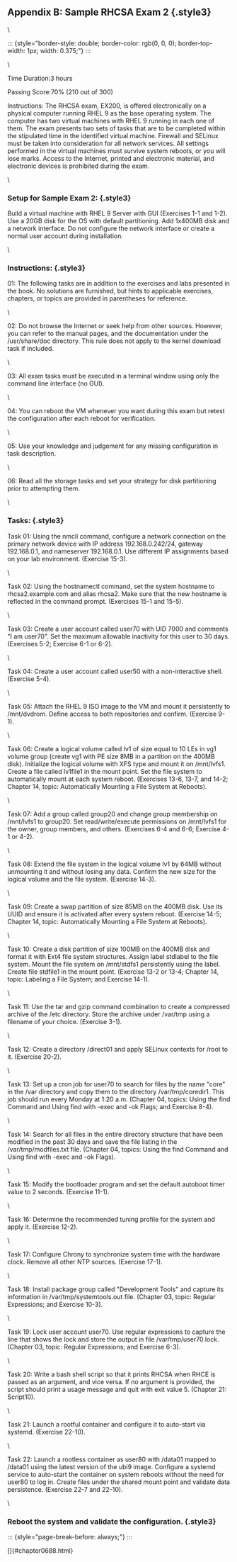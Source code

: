## Appendix B: Sample RHCSA Exam 2 {.style3}

\

::: {style="border-style: double; border-color: rgb(0, 0, 0); border-top-width: 1px; width: 0.375;"}
:::

\

Time Duration:3 hours

Passing Score:70% (210 out of 300)

Instructions: The RHCSA exam, EX200, is offered electronically on a
physical computer running RHEL 9 as the base operating system. The
computer has two virtual machines with RHEL 9 running in each one of
them. The exam presents two sets of tasks that are to be completed
within the stipulated time in the identified virtual machine. Firewall
and SELinux must be taken into consideration for all network services.
All settings performed in the virtual machines must survive system
reboots, or you will lose marks. Access to the Internet, printed and
electronic material, and electronic devices is prohibited during the
exam.

\

### Setup for Sample Exam 2: {.style3}

Build a virtual machine with RHEL 9 Server with GUI (Exercises 1-1 and
1-2). Use a 20GB disk for the OS with default partitioning. Add 1x400MB
disk and a network interface. Do not configure the network interface or
create a normal user account during installation.

\

### Instructions: {.style3}

01: The following tasks are in addition to the exercises and labs
presented in the book. No solutions are furnished, but hints to
applicable exercises, chapters, or topics are provided in parentheses
for reference.

\

02: Do not browse the Internet or seek help from other sources. However,
you can refer to the manual pages, and the documentation under the
/usr/share/doc directory. This rule does not apply to the kernel
download task if included.

\

03: All exam tasks must be executed in a terminal window using only the
command line interface (no GUI).

\

04: You can reboot the VM whenever you want during this exam but retest
the configuration after each reboot for verification.

\

05: Use your knowledge and judgement for any missing configuration in
task description.

\

06: Read all the storage tasks and set your strategy for disk
partitioning prior to attempting them.

\

### Tasks: {.style3}

Task 01: Using the nmcli command, configure a network connection on the
primary network device with IP address 192.168.0.242/24, gateway
192.168.0.1, and nameserver 192.168.0.1. Use different IP assignments
based on your lab environment. (Exercise 15-3).

\

Task 02: Using the hostnamectl command, set the system hostname to
rhcsa2.example.com and alias rhcsa2. Make sure that the new hostname is
reflected in the command prompt. (Exercises 15-1 and 15-5).

\

Task 03: Create a user account called user70 with UID 7000 and comments
"I am user70". Set the maximum allowable inactivity for this user to 30
days. (Exercises 5-2; Exercise 6-1 or 6-2).

\

Task 04: Create a user account called user50 with a non-interactive
shell. (Exercise 5-4).

\

Task 05: Attach the RHEL 9 ISO image to the VM and mount it persistently
to /mnt/dvdrom. Define access to both repositories and confirm.
(Exercise 9-1).

\

Task 06: Create a logical volume called lv1 of size equal to 10 LEs in
vg1 volume group (create vg1 with PE size 8MB in a partition on the
400MB disk). Initialize the logical volume with XFS type and mount it on
/mnt/lvfs1. Create a file called lv1file1 in the mount point. Set the
file system to automatically mount at each system reboot. (Exercises
13-6, 13-7, and 14-2; Chapter 14, topic: Automatically Mounting a File
System at Reboots).

\

Task 07: Add a group called group20 and change group membership on
/mnt/lvfs1 to group20. Set read/write/execute permissions on /mnt/lvfs1
for the owner, group members, and others. (Exercises 6-4 and 6-6;
Exercise 4-1 or 4-2).

\

Task 08: Extend the file system in the logical volume lv1 by 64MB
without unmounting it and without losing any data. Confirm the new size
for the logical volume and the file system. (Exercise 14-3).

\

Task 09: Create a swap partition of size 85MB on the 400MB disk. Use its
UUID and ensure it is activated after every system reboot. (Exercise
14-5; Chapter 14, topic: Automatically Mounting a File System at
Reboots).

\

Task 10: Create a disk partition of size 100MB on the 400MB disk and
format it with Ext4 file system structures. Assign label stdlabel to the
file system. Mount the file system on /mnt/stdfs1 persistently using the
label. Create file stdfile1 in the mount point. (Exercise 13-2 or 13-4;
Chapter 14, topic: Labeling a File System; and Exercise 14-1).

\

Task 11: Use the tar and gzip command combination to create a compressed
archive of the /etc directory. Store the archive under /var/tmp using a
filename of your choice. (Exercise 3-1).

\

Task 12: Create a directory /direct01 and apply SELinux contexts for
/root to it. (Exercise 20-2).

\

Task 13: Set up a cron job for user70 to search for files by the name
"core" in the /var directory and copy them to the directory
/var/tmp/coredir1. This job should run every Monday at 1:20 a.m.
(Chapter 04, topics: Using the find Command and Using find with -exec
and -ok Flags; and Exercise 8-4).

\

Task 14: Search for all files in the entire directory structure that
have been modified in the past 30 days and save the file listing in the
/var/tmp/modfiles.txt file. (Chapter 04, topics: Using the find Command
and Using find with -exec and -ok Flags).

\

Task 15: Modify the bootloader program and set the default autoboot
timer value to 2 seconds. (Exercise 11-1).

\

Task 16: Determine the recommended tuning profile for the system and
apply it. (Exercise 12-2).

\

Task 17: Configure Chrony to synchronize system time with the hardware
clock. Remove all other NTP sources. (Exercise 17-1).

\

Task 18: Install package group called "Development Tools" and capture
its information in /var/tmp/systemtools.out file. (Chapter 03, topic:
Regular Expressions; and Exercise 10-3).

\

Task 19: Lock user account user70. Use regular expressions to capture
the line that shows the lock and store the output in file
/var/tmp/user70.lock. (Chapter 03, topic: Regular Expressions; and
Exercise 6-3).

\

Task 20: Write a bash shell script so that it prints RHCSA when RHCE is
passed as an argument, and vice versa. If no argument is provided, the
script should print a usage message and quit with exit value 5. (Chapter
21: Script10).

\

Task 21: Launch a rootful container and configure it to auto-start via
systemd. (Exercise 22-10).

\

Task 22: Launch a rootless container as user80 with /data01 mapped to
/data01 using the latest version of the ubi9 image. Configure a systemd
service to auto-start the container on system reboots without the need
for user80 to log in. Create files under the shared mount point and
validate data persistence. (Exercise 22-7 and 22-10).

\

### Reboot the system and validate the configuration. {.style3}

::: {style="page-break-before: always;"}
:::

[]{#chapter0688.html}
